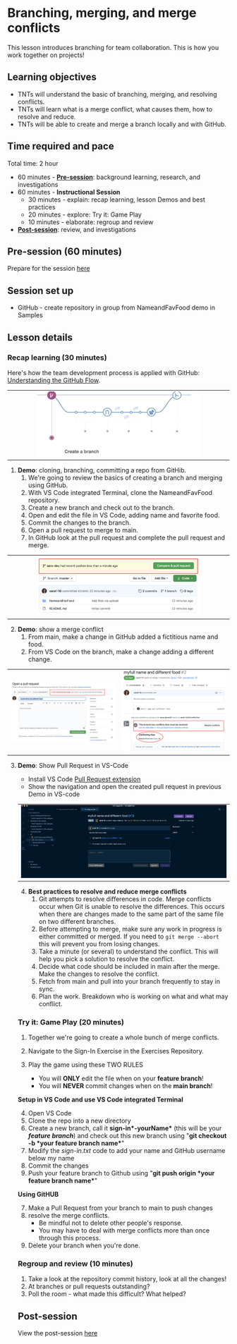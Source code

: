 # Branching, merging, and merge conflicts

This lesson introduces branching for team collaboration. This is how you work together on projects!

## Learning objectives

* TNTs will understand the basic of branching, merging, and resolving conflicts.
* TNTs will learn what is a merge conflict, what causes them, how to resolve and reduce.
* TNTs will be able to create and merge a branch locally and with GitHub.

## Time required and pace

Total time: 2 hour

* 60 minutes - [**Pre-session**](https://github.com/tnt-summer-academy/Curriculum/wiki/%5BENG2.5%5D-Branching-merging-and-merge-conflicts): background learning, research, and investigations
* 60 minutes - **Instructional Session**
    * 30 minutes - explain: recap learning, lesson Demos and best practices
    * 20 minutes - explore: Try it: Game Play
    * 10 minutes - elaborate: regroup and review
* [**Post-session**](https://github.com/tnt-summer-academy/Curriculum/wiki/%5BENG2.5%5D-Branching-merging-and-merge-conflicts): review, and investigations

## Pre-session (60 minutes)

Prepare for the session [here](https://github.com/tnt-summer-academy/Curriculum/wiki/%5BENG2.5%5D-Branching-merging-and-merge-conflicts)

## Session set up

* GitHub - create repository in group from NameandFavFood demo in Samples

## Lesson details

### Recap learning (30 minutes)

Here's how the team development process is applied with GitHub: [Understanding the GitHub Flow](https://guides.github.com/introduction/flow/).
<table style="border: none">
    <tr align="center">
        <td><img src="./GitHubWorkFlow.gif" width="75%" alt="GitHub work flow]"> 
    </td> 
 </tr>
</table>

1. **Demo**: cloning, branching, committing a repo from GitHib.
    1. We're going to review the basics of creating a branch and merging using GitHub.
    2. With VS Code integrated Terminal, clone the NameandFavFood repository.
    3. Create a new branch and check out to the branch.
    4. Open and edit the file in VS Code, adding name and favorite food.
    5. Commit the changes to the branch.
    6. Open a pull request to merge to main.
    7. In GitHub look at the pull request and complete the pull request and merge.

<table style="border: none">
    <tr align="center">
        <td><img src="./GitHub-PullRequest.png" width="75%" alt="GitHub work flow]"> </td> 
    </tr>
</table>


2. **Demo**: show a merge conflict
    1. From main, make a change in GitHub added a fictitious name and food.
    2. From VS Code on the branch, make a change adding a different change.

<table style="border: none">
    <tr>
        <td><img src="./OpenPullRequestWithConflict.png" alt="Open pull request"></td>
        <td><img src="./GitHubPullRequestWithConflict.png" alt="Pull Request with Conflict"> </td>
    </tr>
</table>

3. **Demo**: Show Pull Request in VS-Code
    * Install VS Code [Pull Request extension](https://marketplace.visualstudio.com/items?itemName=GitHub.vscode-pull-request-github)
    * Show the navigation and open the created pull request in previous Demo in VS-code

    <table style="border: none">
    <tr>
        <td><img src="./VSCode-PullRequestView.png" alt="Open pull request"></td>
        
    </tr>
</table>


4. **Best practices to resolve and reduce merge conflicts**
    1. Git attempts to resolve differences in code. Merge conflicts occur when Git is unable to resolve the differences. This occurs when there are changes made to the same part of the same file on two different branches.
    2. Before attempting to merge, make sure any work in progress is either committed or merged. If you need to `git merge --abort` this will prevent you from losing changes.
    3. Take a minute (or several) to understand the conflict. This will help you pick a solution to resolve the conflict.
    4. Decide what code should be included in main after the merge. Make the changes to resolve the conflict.
    5. Fetch from main and pull into your branch frequently to stay in sync.
    6. Plan the work. Breakdown who is working on what and what may conflict.

### Try it: Game Play (20 minutes)

1. Together we're going to create a whole bunch of merge conflicts.
2. Navigate to the Sign-In Exercise in the Exercises Repository.
3. Play the game using these TWO RULES

    - You will **ONLY** edit the file when on your **feature branch**!
    - You will **NEVER** commit changes when on the **main branch**!

**Setup in VS Code and use VS Code integrated Terminal**

4. Open VS Code
5. Clone the repo into a new directory
6. Create a new branch, call it **sign-in\*-yourName\*** (this will be your ***feature branch***) and check out this new branch using "**git checkout -b \*your feature branch name\***"
7. Modify the *sign-in.txt* code to add your name and GitHub username below my name
8. Commit the changes
9. Push your feature branch to Github using "**git push origin \*your feature branch name\***"

**Using GitHUB**

7. Make a Pull Request from your branch to main to push changes
8. resolve the merge conflicts.
    * Be mindful not to delete other people's response.
    * You may have to deal with merge conflicts more than once through this process.
8. Delete your branch when you're done.


### Regroup and review (10 minutes)

1. Take a look at the repository commit history, look at all the changes!
2. At branches or pull requests outstanding?
3. Poll the room - what made this difficult? What helped?

## Post-session

View the post-session [here](https://github.com/tnt-summer-academy/Curriculum/wiki/%5BENG2.5%5D-Branching-merging-and-merge-conflicts)
